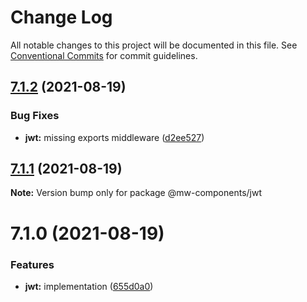 # Change Log

All notable changes to this project will be documented in this file.
See [Conventional Commits](https://conventionalcommits.org) for commit guidelines.

## [7.1.2](https://github.com/waitingsong/midway-components/compare/@mw-components/jwt@7.1.1...@mw-components/jwt@7.1.2) (2021-08-19)


### Bug Fixes

* **jwt:** missing exports middleware ([d2ee527](https://github.com/waitingsong/midway-components/commit/d2ee5275a5653fe391a841ec03e536e7ee66bedf))





## [7.1.1](https://github.com/waitingsong/midway-components/compare/@mw-components/jwt@7.1.0...@mw-components/jwt@7.1.1) (2021-08-19)

**Note:** Version bump only for package @mw-components/jwt





# 7.1.0 (2021-08-19)


### Features

* **jwt:** implementation ([655d0a0](https://github.com/waitingsong/midway-components/commit/655d0a0433f3c884d1cf0aac47ff5e2c46f7dfeb))
